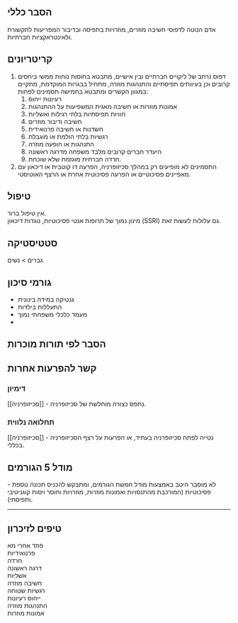 ## הסבר כללי 
אדם הנוטה לדפוסי חשיבה מוזרים, מוזרויות בתפיסה ובדיבור המפריעות לתקשורת ולאינטראקציות חברתיות.
## קריטריונים
1.  דפוס נרחב של ליקויים חברתיים ובין אישיים, מתבטא בחוסות נוחות ממשי ביחסים קרובים וכן בעיוותים תפיסתיים והתנהגות מוזרה, מתחיל בבגרות המוקדמת, מתקיים במגוון הקשרים ומתבטא בחמישה תסמינים לפחות:
	1. רעיונות ייחוס
	2. אמונות מוזרות או חשיבה מאגית המשפיעות על ההתנהגות
	3. חוויות תפיסתיות בלתי רגילות ואשליות
	4. חשיבה ודיבור מוזרים
	5. חשדנות או חשיבה פרנואידית
	6. רגשיות בלתי הולמת או מוגבלת
	7. התנהגות או הופעה מוזרה
	8. היעדר חברים קרובים מלבד משפחה מדרגה ראשונה
	9. חרדה חברתית מוגזמת שלא שוכחת.
2. התסמינים לא מופיעים רק במהלך סכיזופרניה, הפרעה דו קוטבית או דיכאון עם מאפיינים פסיכוטיים או הפרעה פסיכוטית אחרת או הרצף האוטיסטי.
## טיפול
אין טיפול ברור.  
מינון נמוך של תרופות אנטי פסיכוטיות, נוגדות דיכאון (SSRI) גם עלולות לעשות זאת.

## סטטיסטיקה
גברים > נשים
## גורמי סיכון
* גנטיקה במידה בינונית
* התעללות בילדות
* מעמד כלכלי משפחתי נמוך
* 
## הסבר לפי תורות מוכרות

## קשר להפרעות אחרות

### דימיון
[[סכיזופרניה]] - נתפס כצורה מוחלשת של סכיזופרניה.
### תחלואה נלווית
[[סכיזופרניה]] - נטייה לפתח סכיזופרניה בעתיד, או הפרעות על רצף הסכיזופרניה בכללי.

## מודל 5 הגורמים

לא מוסבר היטב באמצעות מודל חמשת הגורמים, ומתבקש להכניס תכונה נוספת - פסיכוטיות (המורכבת מהתנסויות ואמונות מוזרות, מוזרויות וחוסר ויסות קוגניטיבי ותפיסתי).

___
## טיפים לזיכרון
פחד אחרי מא  
פרנואידיות  
חרדה  
דרגה ראשונה  
אשליות  
חשיבה מוזרה  
רגשיות שטוחה  
ייחוס רעיונות  
התנהגות מוזרה  
אמונות מוזרות